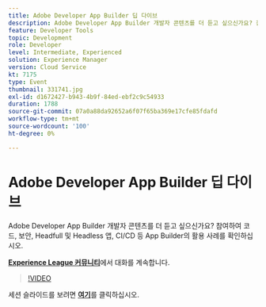 ```yaml
---
title: Adobe Developer App Builder 딥 다이브
description: Adobe Developer App Builder 개발자 콘텐츠를 더 듣고 싶으신가요? 참여하여 코드, 보안, Headfull 및 Headless 앱, CI/CD 등 Adobe Developer App Builder의 활용 사례를 살펴보십시오. 이 세션은 Adobe Developers Live 컨텐츠 이벤트의 일부로 전달되었습니다.
feature: Developer Tools
topic: Development
role: Developer
level: Intermediate, Experienced
solution: Experience Manager
version: Cloud Service
kt: 7175
type: Event
thumbnail: 331741.jpg
exl-id: d1672427-b943-4b9f-84ed-ebf2c9c54933
duration: 1788
source-git-commit: 07a0a88da92652a6f07f65ba369e17cfe85fdafd
workflow-type: tm+mt
source-wordcount: '100'
ht-degree: 0%

---
```


# Adobe Developer App Builder 딥 다이브

Adobe Developer App Builder 개발자 콘텐츠를 더 듣고 싶으신가요? 참여하여 코드, 보안, Headfull 및 Headless 앱, CI/CD 등 App Builder의 활용 사례를 확인하십시오.

**[Experience League 커뮤니티](https://adobe.ly/36Yd3v6)**&#x200B;에서 대화를 계속합니다.

>[!VIDEO](https://video.tv.adobe.com/v/331741/?quality=12&learn=on&hidetitle=true)

세션 슬라이드를 보려면 **[여기](/help/adobe-developers-live/assets/app-builder.pdf)**&#x200B;를 클릭하십시오.
